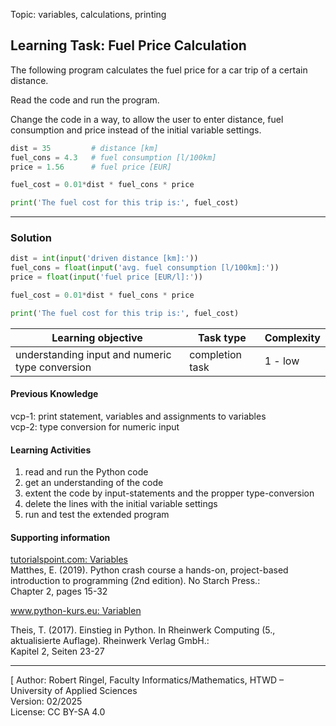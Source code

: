 Topic: variables, calculations, printing  

## Learning Task: Fuel Price Calculation

The following program calculates the fuel price for a car trip of a certain distance.  

Read the code and run the program.

Change the code in a way, to allow the user to enter distance, fuel consumption and price instead of the initial variable settings.


``` python
dist = 35         # distance [km]
fuel_cons = 4.3   # fuel consumption [l/100km]
price = 1.56      # fuel price [EUR]

fuel_cost = 0.01*dist * fuel_cons * price

print('The fuel cost for this trip is:', fuel_cost)
```

---------------------------------------

### Solution

``` python
dist = int(input('driven distance [km]:'))
fuel_cons = float(input('avg. fuel consumption [l/100km]:'))
price = float(input('fuel price [EUR/l]:'))

fuel_cost = 0.01*dist * fuel_cons * price

print('The fuel cost for this trip is:', fuel_cost)
```

| **Learning objective**                         | **Task type**   | **Complexity** |
| ---------------------------------------------- | --------------- | -------------- |
| understanding input and numeric type conversion | completion task | 1 - low  |

#### Previous Knowledge

vcp-1: print statement, variables and assignments to variables  
vcp-2: type conversion for numeric input  
  
#### Learning Activities

1) read and run the Python code
2) get an understanding of the code
3) extent the code by input-statements and the propper type-conversion
4) delete the lines with the initial variable settings
5) run and test the extended program

#### Supporting information

[tutorialspoint.com: Variables](https://www.tutorialspoint.com/python/python_variables.htm)  
Matthes, E. (2019). Python crash course a hands-on, project-based introduction to programming (2nd edition). No Starch Press.:  
Chapter 2, pages 15-32

[www.python-kurs.eu: Variablen](https://www.python-kurs.eu/python3_variablen.php)  

Theis, T. (2017). Einstieg in Python. In Rheinwerk Computing (5., aktualisierte Auflage). Rheinwerk Verlag GmbH.:  
Kapitel 2, Seiten 23-27

---------------------------------------
[
Author: Robert Ringel, Faculty Informatics/Mathematics, HTWD – University of Applied Sciences  
Version: 02/2025  
License: CC BY-SA 4.0